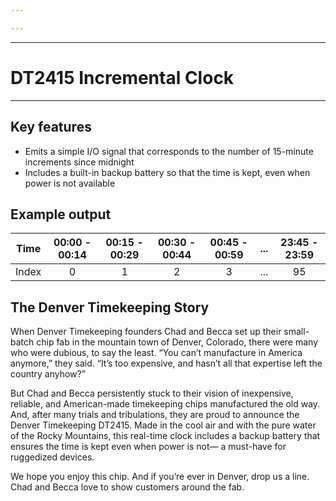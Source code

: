 ```yaml
---

---
```


----

# DT2415 Incremental Clock

----

<WideSubtitleBlock>

## Key features
</WideSubtitleBlock>

- Emits a simple I/O signal that corresponds to the number of 15-minute increments since midnight
- Includes a built-in backup battery so that the time is kept, even when power is not available

<ImgContainer src="/images/27.webp" alt="DT2415" />

<WideSubtitleBlock>

## Example output
</WideSubtitleBlock>

| Time  | 00:00 - 00:14 | 00:15 - 00:29 | 00:30 - 00:44 | 00:45 - 00:59 | ... | 23:45 - 23:59 |
|:-----:|:-------------:|:-------------:|:-------------:|:-------------:|:---:|:-------------:|
| Index |       0       |       1       |       2       |       3       | ... |      95       |

<WideSubtitleBlock>

## The Denver Timekeeping Story
</WideSubtitleBlock>

When Denver Timekeeping founders Chad and Becca set up their small-batch chip fab in the mountain town of Denver, Colorado, there were many who were dubious, to say the least. “You can’t manufacture in America anymore,” they said. “It’s too expensive, and hasn’t all that expertise left the country anyhow?”

But Chad and Becca persistently stuck to their vision of inexpensive, reliable, and American-made timekeeping chips manufactured the old way. And, after many trials and tribulations, they are proud to announce the Denver Timekeeping DT2415. Made in the cool air and with the pure water of the Rocky Mountains, this real-time clock includes a backup battery that ensures the time is kept even when power is not— a must-have for ruggedized devices. 

We hope you enjoy this chip. And if you’re ever in Denver, drop us a line. Chad and Becca love to show customers around the fab.